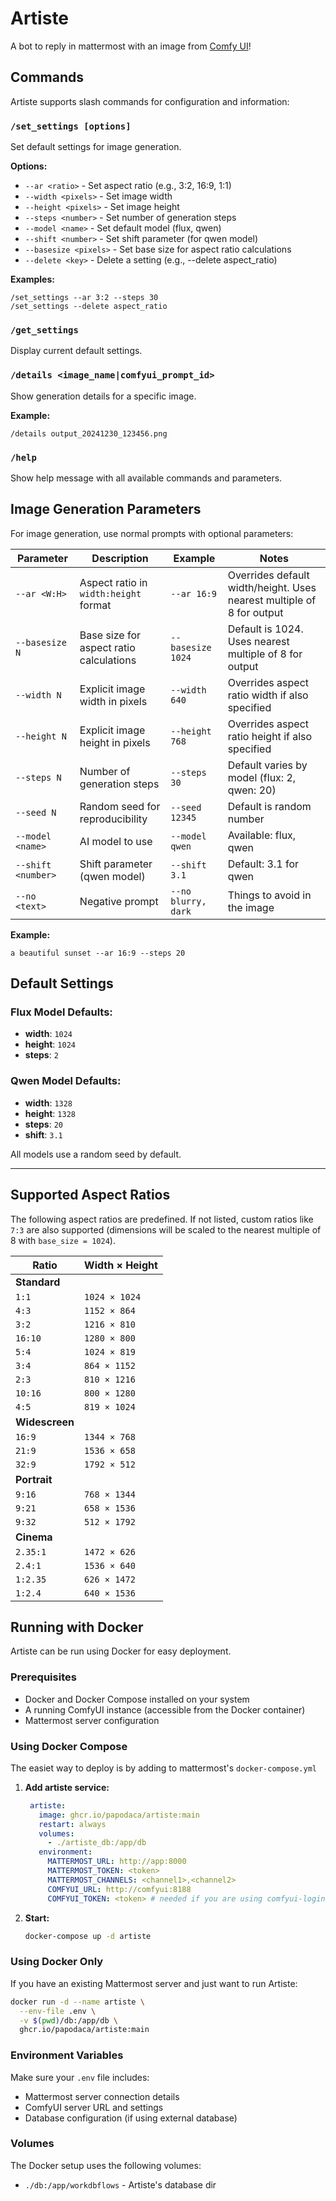 # Artiste

A bot to reply in mattermost with an image from [Comfy UI](https://github.com/comfyanonymous/ComfyUI)!

## Commands

Artiste supports slash commands for configuration and information:

### `/set_settings [options]`
Set default settings for image generation.

**Options:**
- `--ar <ratio>` - Set aspect ratio (e.g., 3:2, 16:9, 1:1)
- `--width <pixels>` - Set image width
- `--height <pixels>` - Set image height  
- `--steps <number>` - Set number of generation steps
- `--model <name>` - Set default model (flux, qwen)
- `--shift <number>` - Set shift parameter (for qwen model)
- `--basesize <pixels>` - Set base size for aspect ratio calculations
- `--delete <key>` - Delete a setting (e.g., --delete aspect_ratio)

**Examples:**
```
/set_settings --ar 3:2 --steps 30
/set_settings --delete aspect_ratio
```

### `/get_settings`
Display current default settings.

### `/details <image_name|comfyui_prompt_id>`
Show generation details for a specific image.

**Example:**
```
/details output_20241230_123456.png
```

### `/help`
Show help message with all available commands and parameters.

## Image Generation Parameters

For image generation, use normal prompts with optional parameters:

| Parameter | Description | Example | Notes |
| --------- | ----------- | ------- | ----- |
| `--ar <W:H>` | Aspect ratio in `width:height` format | `--ar 16:9` | Overrides default width/height. Uses nearest multiple of 8 for output |
| `--basesize N` | Base size for aspect ratio calculations | `--basesize 1024` | Default is 1024. Uses nearest multiple of 8 for output |
| `--width N` | Explicit image width in pixels | `--width 640` | Overrides aspect ratio width if also specified |
| `--height N` | Explicit image height in pixels | `--height 768` | Overrides aspect ratio height if also specified |
| `--steps N` | Number of generation steps | `--steps 30` | Default varies by model (flux: 2, qwen: 20) |
| `--seed N` | Random seed for reproducibility | `--seed 12345` | Default is random number |
| `--model <name>` | AI model to use | `--model qwen` | Available: flux, qwen |
| `--shift <number>` | Shift parameter (qwen model) | `--shift 3.1` | Default: 3.1 for qwen |
| `--no <text>` | Negative prompt | `--no blurry, dark` | Things to avoid in the image |

**Example:**
```
a beautiful sunset --ar 16:9 --steps 20
```

## Default Settings

### Flux Model Defaults:
- **width**: `1024`
- **height**: `1024`
- **steps**: `2`

### Qwen Model Defaults:
- **width**: `1328`
- **height**: `1328`  
- **steps**: `20`
- **shift**: `3.1`

All models use a random seed by default.

---

## Supported Aspect Ratios

The following aspect ratios are predefined. If not listed, custom ratios like `7:3` are also supported (dimensions will be scaled to the nearest multiple of 8 with `base_size = 1024`).

| Ratio          | Width × Height |
| -------------- | -------------- |
| **Standard**   |                |
| `1:1`          | `1024 × 1024`  |
| `4:3`          | `1152 × 864`   |
| `3:2`          | `1216 × 810`   |
| `16:10`        | `1280 × 800`   |
| `5:4`          | `1024 × 819`   |
| `3:4`          | `864 × 1152`   |
| `2:3`          | `810 × 1216`   |
| `10:16`        | `800 × 1280`   |
| `4:5`          | `819 × 1024`   |
| **Widescreen** |                |
| `16:9`         | `1344 × 768`   |
| `21:9`         | `1536 × 658`   |
| `32:9`         | `1792 × 512`   |
| **Portrait**   |                |
| `9:16`         | `768 × 1344`   |
| `9:21`         | `658 × 1536`   |
| `9:32`         | `512 × 1792`   |
| **Cinema**     |                |
| `2.35:1`       | `1472 × 626`   |
| `2.4:1`        | `1536 × 640`   |
| `1:2.35`       | `626 × 1472`   |
| `1:2.4`        | `640 × 1536`   |

## Running with Docker

Artiste can be run using Docker for easy deployment.

### Prerequisites

- Docker and Docker Compose installed on your system
- A running ComfyUI instance (accessible from the Docker container)
- Mattermost server configuration

### Using Docker Compose

The easiet way to deploy is by adding to mattermost's `docker-compose.yml`

1. **Add artiste service:**
   ```yaml
    artiste:
      image: ghcr.io/papodaca/artiste:main
      restart: always
      volumes:
        - ./artiste_db:/app/db
      environment:
        MATTERMOST_URL: http://app:8000
        MATTERMOST_TOKEN: <token>
        MATTERMOST_CHANNELS: <channel1>,<channel2>
        COMFYUI_URL: http://comfyui:8188
        COMFYUI_TOKEN: <token> # needed if you are using comfyui-login
   ```

2. **Start:**
   ```bash
   docker-compose up -d artiste
   ```

### Using Docker Only

If you have an existing Mattermost server and just want to run Artiste:

```bash
docker run -d --name artiste \
  --env-file .env \
  -v $(pwd)/db:/app/db \
  ghcr.io/papodaca/artiste:main
```

### Environment Variables

Make sure your `.env` file includes:
- Mattermost server connection details
- ComfyUI server URL and settings
- Database configuration (if using external database)

### Volumes

The Docker setup uses the following volumes:
- `./db:/app/workdbflows` - Artiste's database dir
